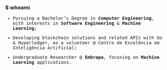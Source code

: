 ### $ whoami  

<samp>

  - Pursuing a Bachelor’s Degree in **Computer Engineering**, with interests in **Software Engineering** & **Machine Learning**;

  - Developing blockchain solutions and related APIs with Go & Hyperledger, as a volunteer @ Centro de Excelência em Inteligência Artificial;  

  - Undergraduate Researcher @ **Embrapa**, focusing on **Machine Learning** applications.  

</samp>
